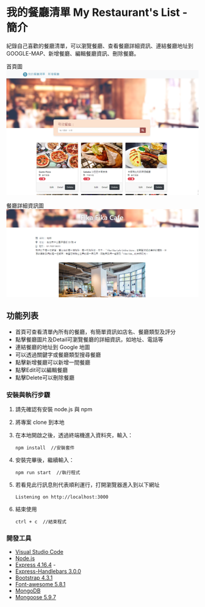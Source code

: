 # 我的餐廳清單 My Restaurant's List - 簡介

紀錄自己喜歡的餐廳清單，可以瀏覽餐廳、查看餐廳詳細資訊、連結餐廳地址到GOOGLE-MAP、新增餐廳、編輯餐廳資訊、刪除餐廳。

首頁圖
![Index page about Restaurant List](./public/image/restaurant_list_v2.png)

餐廳詳細資訊圖
![Index page about Restaurant List](./public/image/restaurant_info.png)

## 功能列表

- 首頁可查看清單內所有的餐廳，有簡單資訊如店名、餐廳類型及評分
- 點擊餐廳圖片及Detail可瀏覽餐廳的詳細資訊，如地址、電話等
- 連結餐廳的地址到 Google 地圖
- 可以透過關鍵字或餐廳類型搜尋餐廳
- 點擊新增餐廳可以新增一間餐廳
- 點擊Edit可以編輯餐廳
- 點擊Delete可以刪除餐廳

### 安裝與執行步驟

1. 請先確認有安裝 node.js 與 npm
2. 將專案 clone 到本地
3. 在本地開啟之後，透過終端機進入資料夾，輸入：

   ```
   npm install  //安裝套件
   ```

4. 安裝完畢後，繼續輸入：

   ```
   npm run start  //執行程式
   ```

5. 若看見此行訊息則代表順利運行，打開瀏覽器進入到以下網址

   ```
   Listening on http://localhost:3000
   ```

6. 結束使用

   ```
   ctrl + c  //結束程式
   ```

### 開發工具

- [Visual Studio Code](https://visualstudio.microsoft.com/zh-hant/) 
- [Node.js](https://nodejs.org/en/)
- [Express 4.16.4](https://www.npmjs.com/package/express) -
- [Express-Handlebars 3.0.0](https://www.npmjs.com/package/express-handlebars)
- [Bootstrap 4.3.1](https://getbootstrap.com/docs/4.3/getting-started/download/)
- [Font-awesome 5.8.1](https://fontawesome.com/)
- [MongoDB](https://www.mongodb.com/try/download/community2)
- [Mongoose 5.9.7](https://www.npmjs.com/package/mongoose)